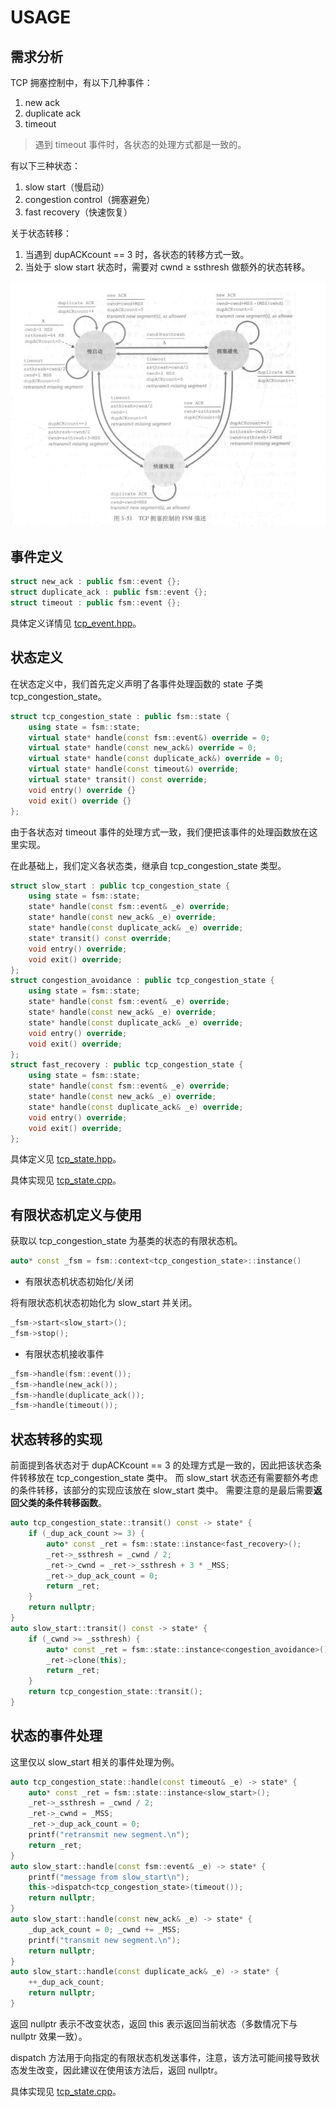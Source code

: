 # USAGE

## 需求分析

TCP 拥塞控制中，有以下几种事件：

1. new ack
2. duplicate ack
3. timeout

> 遇到 timeout 事件时，各状态的处理方式都是一致的。

有以下三种状态：

1. slow start（慢启动）
2. congestion control（拥塞避免）
3. fast recovery（快速恢复）

关于状态转移：

1. 当遇到 dupACKcount == 3 时，各状态的转移方式一致。
2. 当处于 slow start 状态时，需要对 cwnd $\ge$ ssthresh 做额外的状态转移。

![TCP 拥塞控制有限状态机](../../example/tcp_congestion_control/resource/pic/tcp_congestion_control_fsm.png)

## 事件定义

~~~cpp
struct new_ack : public fsm::event {};
struct duplicate_ack : public fsm::event {};
struct timeout : public fsm::event {};
~~~

具体定义详情见 [tcp_event.hpp](../../example/tcp_congestion_control/include/tcp_event.hpp)。

## 状态定义

在状态定义中，我们首先定义声明了各事件处理函数的 state 子类 tcp_congestion_state。

~~~cpp
struct tcp_congestion_state : public fsm::state {
    using state = fsm::state;
    virtual state* handle(const fsm::event&) override = 0;
    virtual state* handle(const new_ack&) override = 0;
    virtual state* handle(const duplicate_ack&) override = 0;
    virtual state* handle(const timeout&) override;
    virtual state* transit() const override;
    void entry() override {}
    void exit() override {}
};
~~~

由于各状态对 timeout 事件的处理方式一致，我们便把该事件的处理函数放在这里实现。

在此基础上，我们定义各状态类，继承自 tcp_congestion_state 类型。

~~~cpp
struct slow_start : public tcp_congestion_state {
    using state = fsm::state;
    state* handle(const fsm::event& _e) override;
    state* handle(const new_ack& _e) override;
    state* handle(const duplicate_ack& _e) override;
    state* transit() const override;
    void entry() override;
    void exit() override;
};
struct congestion_avoidance : public tcp_congestion_state {
    using state = fsm::state;
    state* handle(const fsm::event& _e) override;
    state* handle(const new_ack& _e) override;
    state* handle(const duplicate_ack& _e) override;
    void entry() override;
    void exit() override;
};
struct fast_recovery : public tcp_congestion_state {
    using state = fsm::state;
    state* handle(const fsm::event& _e) override;
    state* handle(const new_ack& _e) override;
    state* handle(const duplicate_ack& _e) override;
    void entry() override;
    void exit() override;
};
~~~

具体定义见 [tcp_state.hpp](../../example/tcp_congestion_control/include/tcp_state.hpp)。

具体实现见 [tcp_state.cpp](../../example/tcp_congestion_control/src/tcp_state.cpp)。

## 有限状态机定义与使用

获取以 tcp_congestion_state 为基类的状态的有限状态机。

~~~cpp
auto* const _fsm = fsm::context<tcp_congestion_state>::instance()
~~~

- 有限状态机状态初始化/关闭

将有限状态机状态初始化为 slow_start 并关闭。

~~~cpp
_fsm->start<slow_start>();
_fsm->stop();
~~~

- 有限状态机接收事件

~~~cpp
_fsm->handle(fsm::event());
_fsm->handle(new_ack());
_fsm->handle(duplicate_ack());
_fsm->handle(timeout());
~~~

## 状态转移的实现

前面提到各状态对于 dupACKcount == 3 的处理方式是一致的，因此把该状态条件转移放在 tcp_congestion_state 类中。
而 slow_start 状态还有需要额外考虑的条件转移，该部分的实现应该放在 slow_start 类中。
需要注意的是最后需要**返回父类的条件转移函数**。

~~~cpp
auto tcp_congestion_state::transit() const -> state* {
    if (_dup_ack_count >= 3) {
        auto* const _ret = fsm::state::instance<fast_recovery>();
        _ret->_ssthresh = _cwnd / 2;
        _ret->_cwnd = _ret->_ssthresh + 3 * _MSS;
        _ret->_dup_ack_count = 0;
        return _ret;
    }
    return nullptr;
}
auto slow_start::transit() const -> state* {
    if (_cwnd >= _ssthresh) {
        auto* const _ret = fsm::state::instance<congestion_avoidance>();
        _ret->clone(this);
        return _ret;
    }
    return tcp_congestion_state::transit();
}
~~~

## 状态的事件处理

这里仅以 slow_start 相关的事件处理为例。

~~~cpp
auto tcp_congestion_state::handle(const timeout& _e) -> state* {
    auto* const _ret = fsm::state::instance<slow_start>();
    _ret->_ssthresh = _cwnd / 2;
    _ret->_cwnd = _MSS;
    _ret->_dup_ack_count = 0;
    printf("retransmit new segment.\n");
    return _ret;
}
auto slow_start::handle(const fsm::event& _e) -> state* {
    printf("message from slow_start\n");
    this->dispatch<tcp_congestion_state>(timeout());
    return nullptr;
}
auto slow_start::handle(const new_ack& _e) -> state* {
    _dup_ack_count = 0; _cwnd += _MSS;
    printf("transmit new segment.\n");
    return nullptr;
}
auto slow_start::handle(const duplicate_ack& _e) -> state* {
    ++_dup_ack_count;
    return nullptr;
}
~~~

返回 nullptr 表示不改变状态，返回 this 表示返回当前状态（多数情况下与 nullptr 效果一致）。

dispatch 方法用于向指定的有限状态机发送事件，注意，该方法可能间接导致状态发生改变，因此建议在使用该方法后，返回 nullptr。

具体实现见 [tcp_state.cpp](../../example/tcp_congestion_control/src/tcp_state.cpp)。
